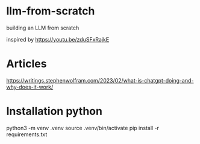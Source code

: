 # llm-from-scratch
building an LLM from scratch

inspired by
https://youtu.be/zduSFxRajkE

# Articles
https://writings.stephenwolfram.com/2023/02/what-is-chatgpt-doing-and-why-does-it-work/


# Installation python
python3 -m venv .venv
source .venv/bin/activate
pip install -r requirements.txt